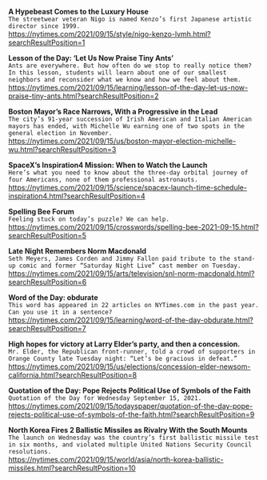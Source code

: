 **A Hypebeast Comes to the Luxury House**\
`The streetwear veteran Nigo is named Kenzo’s first Japanese artistic director since 1999.`\
https://nytimes.com/2021/09/15/style/nigo-kenzo-lvmh.html?searchResultPosition=1

**Lesson of the Day: ‘Let Us Now Praise Tiny Ants’**\
`Ants are everywhere. But how often do we stop to really notice them? In this lesson, students will learn about one of our smallest neighbors and reconsider what we know and how we feel about them.`\
https://nytimes.com/2021/09/15/learning/lesson-of-the-day-let-us-now-praise-tiny-ants.html?searchResultPosition=2

**Boston Mayor’s Race Narrows, With a Progressive in the Lead**\
`The city’s 91-year succession of Irish American and Italian American mayors has ended, with Michelle Wu earning one of two spots in the general election in November.`\
https://nytimes.com/2021/09/15/us/boston-mayor-election-michelle-wu.html?searchResultPosition=3

**SpaceX’s Inspiration4 Mission: When to Watch the Launch**\
`Here’s what you need to know about the three-day orbital journey of four Americans, none of them professional astronauts.`\
https://nytimes.com/2021/09/15/science/spacex-launch-time-schedule-inspiration4.html?searchResultPosition=4

**Spelling Bee Forum**\
`Feeling stuck on today’s puzzle? We can help.`\
https://nytimes.com/2021/09/15/crosswords/spelling-bee-2021-09-15.html?searchResultPosition=5

**Late Night Remembers Norm Macdonald**\
`Seth Meyers, James Corden and Jimmy Fallon paid tribute to the stand-up comic and former “Saturday Night Live” cast member on Tuesday.`\
https://nytimes.com/2021/09/15/arts/television/snl-norm-macdonald.html?searchResultPosition=6

**Word of the Day: obdurate**\
`This word has appeared in 22 articles on NYTimes.com in the past year. Can you use it in a sentence?`\
https://nytimes.com/2021/09/15/learning/word-of-the-day-obdurate.html?searchResultPosition=7

**High hopes for victory at Larry Elder’s party, and then a concession.**\
`Mr. Elder, the Republican front-runner, told a crowd of supporters in Orange County late Tuesday night: “Let’s be gracious in defeat.”`\
https://nytimes.com/2021/09/15/us/elections/concession-elder-newsom-california.html?searchResultPosition=8

**Quotation of the Day: Pope Rejects Political Use of Symbols of the Faith**\
`Quotation of the Day for Wednesday September 15, 2021.`\
https://nytimes.com/2021/09/15/todayspaper/quotation-of-the-day-pope-rejects-political-use-of-symbols-of-the-faith.html?searchResultPosition=9

**North Korea Fires 2 Ballistic Missiles as Rivalry With the South Mounts**\
`The launch on Wednesday was the country’s first ballistic missile test in six months, and violated multiple United Nations Security Council resolutions.`\
https://nytimes.com/2021/09/15/world/asia/north-korea-ballistic-missiles.html?searchResultPosition=10

